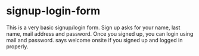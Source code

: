 # signup-login-form

This is a very basic signup/login form. Sign up asks for your name, last name, mail address and password. 
Once you signed up, you can login using mail and password. says welcome onsite if you signed up and logged in properly.
